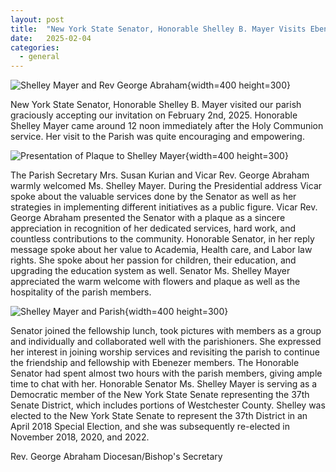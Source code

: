 ```yaml
---
layout: post
title:  "New York State Senator, Honorable Shelley B. Mayer Visits Ebenezer Mar Thoma Church!"
date:   2025-02-04
categories: 
  - general
---
```

![Shelley Mayer and Rev George Abraham](http://ebenezermarthomachurch.org/img/smayer1.jpg){width=400 height=300}

New York State Senator, Honorable Shelley B. Mayer visited our parish graciously accepting our invitation on February 2nd, 2025. Honorable Shelley Mayer came around 12 noon immediately after the Holy Communion service. Her visit to the  Parish was quite encouraging and empowering. 

![Presentation of Plaque to Shelley Mayer](http://ebenezermarthomachurch.org/img/smayer1.jpg){width=400 height=300}

The Parish Secretary Mrs. Susan Kurian and Vicar Rev. George Abraham warmly welcomed Ms. Shelley Mayer. During the Presidential address Vicar spoke about the valuable services done by the Senator as well as her strategies in implementing different initiatives as a public figure. Vicar Rev. George Abraham presented the Senator with a plaque as a sincere appreciation in recognition of her dedicated services, hard work, and countless contributions to the community. Honorable Senator, in her reply message spoke about her value to Academia, Health care, and Labor law rights. She spoke about her passion for children, their education, and upgrading the education system as well. Senator Ms. Shelley Mayer appreciated the warm welcome with flowers and plaque as well as the hospitality of the parish members. 

![Shelley Mayer and Parish](http://ebenezermarthomachurch.org/img/smayer3.jpg){width=400 height=300}

Senator joined the fellowship lunch, took pictures with members as a group and individually and collaborated well with the parishioners. She expressed her interest in joining  worship services and revisiting the parish to continue the friendship and fellowship with Ebenezer members. The Honorable Senator had spent almost two hours with the parish members, giving ample time to chat with her. Honorable Senator Ms. Shelley Mayer is serving as a Democratic member of the New York State Senate representing the 37th Senate District, which includes portions of Westchester County. Shelley was elected to the New York State Senate to represent the 37th District in an April 2018 Special Election, and she was subsequently re-elected in November 2018, 2020, and 2022.

Rev. George Abraham
Diocesan/Bishop's Secretary
